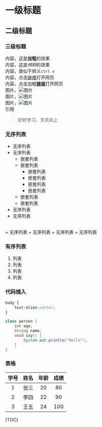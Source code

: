 # 一级标题
## 二级标题
### 三级标题

内容，这是**加粗**的效果
<br>
内容，这是*倾斜*的效果
<br>
内容，类似于转义`ctrl v`
<br>
内容，点击[链接](http://www.baidu.com)打开网页
<br>
内容，点击加粗[**链接**](http://www.baidu.com)打开网页
<br>
图片，![图片](/home/mrwang/Pictures/7.jpg)
<br>
图片，![图片](../../Pictures/5.jpg)
<br>
图片，![图片](10.jpg)
<br>
引用 
> 好好学习，天天向上

### 无序列表
* 无序列表 
* 无序列表
  * 嵌套列表
  * 嵌套列表
    * 嵌套列表
    * 嵌套列表
    * 嵌套列表
    * 嵌套列表
  * 嵌套列表
  * 嵌套列表
* 无序列表
* 无序列表
<br>
+ 无序列表
+ 无序列表
+ 无序列表
+ 无序列表
<br>

### 有序列表
1. 列表
2. 列表
3. 列表
4. 列表

### 代码插入
```css
body {
    text-alien:center;
}
```
```java
class person {
    int age;
    String name;
    void say() {
        System.out.println("Hello");
    }
}
```
### 表格
|学号|姓名|年龄|成绩|
|:---:|:---:|:---:|:---:|
|1|张三|20|80|
|2|李四|22|90|
|3|王五|24|100|

[TOC]



